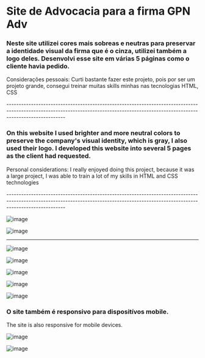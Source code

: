 <h1>Site de Advocacia para a firma GPN Adv</h1>
<h3>Neste site utilizei cores mais sobreas e neutras para preservar a identidade visual da firma que é o cinza, utilizei também a logo deles. Desenvolvi esse site em várias 5 páginas como o cliente havia pedido. </h3>
<p>Considerações pessoais: Curti bastante fazer este projeto, pois por ser um projeto grande, consegui treinar muitas skills minhas nas tecnologias HTML, CSS</p>
------------------------------------------------------------------------------------------------------------------------------------------------------------------------------------
<h3>On this website I used brighter and more neutral colors to preserve the company's visual identity, which is gray, I also used their logo. I developed this website into several 5 pages as the client had requested. </h3>
<p>Personal considerations: I really enjoyed doing this project, because it was a large project, I was able to train a lot of my skills in HTML and CSS technologies</p>
------------------------------------------------------------------------------------------------------------------------------------------------------------------------------------

![image](https://github.com/DevGustavoGantois/GPN-Adv-free-lance/assets/123424700/29417c16-8423-4981-a049-16af63756389)

![image](https://github.com/DevGustavoGantois/GPN-Adv-free-lance/assets/123424700/7afdaf58-311e-4c3d-8d2d-3ed4a3a01861)

---------------------------------------------------------------------------------------------------------------------

![image](https://github.com/DevGustavoGantois/GPN-Adv-free-lance/assets/123424700/eb75aeb2-69e5-4845-a130-e72b7d5a31bb)

![image](https://github.com/DevGustavoGantois/GPN-Adv-free-lance/assets/123424700/ac72f8f8-3bd2-4057-89e9-f1e89fa6d3f9)

![image](https://github.com/DevGustavoGantois/GPN-Adv-free-lance/assets/123424700/3e4dfda1-0f16-43d0-9828-b985c37c8908)

![image](https://github.com/DevGustavoGantois/GPN-Adv-free-lance/assets/123424700/d1589df6-34e6-4ff4-ba8c-4519e925e2d1)

![image](https://github.com/DevGustavoGantois/GPN-Adv-free-lance/assets/123424700/0af30ddb-969e-404c-94f4-324f2b036363)

<h3>O site também é responsivo para dispositívos mobile.</h3>
<p>The site is also responsive for mobile devices.</p>


![image](https://github.com/DevGustavoGantois/GPN-Adv-free-lance/assets/123424700/48c3f5a9-afc8-4178-9bef-788c02122480)

![image](https://github.com/DevGustavoGantois/GPN-Adv-free-lance/assets/123424700/1a3d8323-c093-4448-8de0-19aae2d4d0dd)
